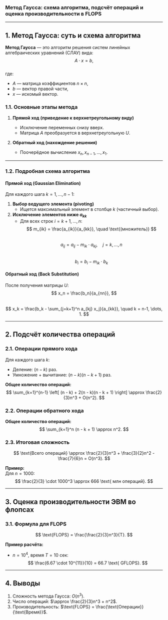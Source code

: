 ### **Метод Гаусса: схема алгоритма, подсчёт операций и оценка производительности в FLOPS**

---

## **1. Метод Гаусса: суть и схема алгоритма**
**Метод Гаусса** — это алгоритм решения систем линейных алгебраических уравнений (СЛАУ) вида:  
$$ A \cdot x = b, $$  
где:
- $A$ — матрица коэффициентов $n \times n$,  
- $b$ — вектор правой части,  
- $x$ — искомый вектор.

### **1.1. Основные этапы метода**
1. **Прямой ход (приведение к верхнетреугольному виду)**  
   - Исключение переменных снизу вверх.  
   - Матрица $A$ преобразуется в верхнетреугольную $U$.  

2. **Обратный ход (нахождение решения)**  
   - Поочерёдное вычисление $x_n, x_{n-1}, \dots, x_1$.  

---

### **1.2. Подробная схема алгоритма**
#### **Прямой ход (Gaussian Elimination)**
Для каждого шага $k = 1, \dots, n-1$:  
1. **Выбор ведущего элемента (pivoting)**  
   - Ищется максимальный элемент в столбце $k$ (частичный выбор).  
2. **Исключение элементов ниже $a_{kk}$**  
   - Для всех строк $i = k+1, \dots, n$:  
     $$ m_{ik} = \frac{a_{ik}}{a_{kk}}, \quad \text{(множитель)} $$  
     $$ a_{ij} = a_{ij} - m_{ik} \cdot a_{kj}, \quad j = k, \dots, n $$  
     $$ b_i = b_i - m_{ik} \cdot b_k $$  

#### **Обратный ход (Back Substitution)**
После получения матрицы $U$:  
$$ x_n = \frac{b_n}{a_{nn}}, $$  
$$ x_k = \frac{b_k - \sum_{j=k+1}^n a_{kj} x_j}{a_{kk}}, \quad k = n-1, \dots, 1. $$  

---

## **2. Подсчёт количества операций**
### **2.1. Операции прямого хода**
Для каждого шага $k$:  
- Деление: $(n - k)$ раз.  
- Умножение + вычитание: $(n - k)(n - k + 1)$ раз.  

**Общее количество операций:**  
$$ \sum_{k=1}^{n-1} \left[ (n - k) + 2(n - k)(n - k + 1) \right] \approx \frac{2}{3}n^3 + O(n^2). $$  

### **2.2. Операции обратного хода**
**Общее количество операций:**  
$$ \sum_{k=1}^n (n - k + 1) \approx n^2. $$  

### **2.3. Итоговая сложность**
$$ \text{Всего операций} \approx \frac{2}{3}n^3 + \frac{3}{2}n^2 - \frac{7}{6}n = O(n^3). $$  

**Пример:**  
Для $n = 1000$:  
$$ \frac{2}{3} \cdot 1000^3 \approx 666 \text{ млн операций}. $$  

---

## **3. Оценка производительности ЭВМ во флопсах**
### **3.1. Формула для FLOPS**
$$ \text{FLOPS} = \frac{\frac{2}{3}n^3}{T}. $$  

**Пример расчёта:**  
- $n = 10^4$, время $T = 10$ сек:  
$$ \frac{6.67 \cdot 10^{11}}{10} = 66.7 \text{ GFLOPS}. $$  

---

## **4. Выводы**
1. Сложность метода Гаусса: $O(n^3)$.  
2. Число операций: $\approx \frac{2}{3}n^3 + n^2$.  
3. Производительность: $\text{FLOPS} = \frac{\text{Операции}}{\text{Время}}$.
